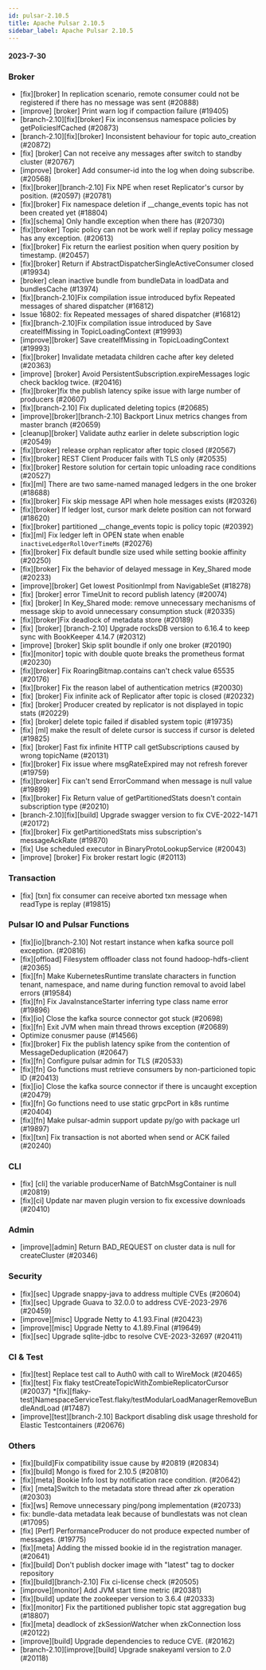 ```yaml
---
id: pulsar-2.10.5
title: Apache Pulsar 2.10.5
sidebar_label: Apache Pulsar 2.10.5
---
```


#### 2023-7-30

### Broker
* [fix][broker] In replication scenario, remote consumer could not be registered if there has no message was sent (#20888)
* [improve] [broker] Print warn log if compaction failure (#19405)
* [branch-2.10][fix][broker] Fix inconsensus namespace policies by getPoliciesIfCached (#20873)
* [branch-2.10][fix][broker] Inconsistent behaviour for topic auto_creation (#20872)
* [fix] [broker] Can not receive any messages after switch to standby cluster (#20767)
* [improve] [broker] Add consumer-id into the log when doing subscribe. (#20568)
* [fix][broker][branch-2.10] Fix NPE when reset Replicator's cursor by position. (#20597) (#20781)
* [fix][broker] Fix namespace deletion if __change_events topic has not been created yet (#18804)
* [fix][schema] Only handle exception when there has (#20730)
* [fix][broker] Topic policy can not be work well if replay policy message has any exception. (#20613)
* [fix][broker] Fix return the earliest position when query position by timestamp. (#20457)
* [fix][broker] Return if AbstractDispatcherSingleActiveConsumer closed (#19934)
* [broker] clean inactive bundle from bundleData in loadData and bundlesCache (#13974)
* [fix][branch-2.10]Fix compilation issue introduced byfix Repeated messages of shared dispatcher (#16812)
* Issue 16802: fix Repeated messages of shared dispatcher (#16812)
* [fix][branch-2.10]Fix compilation issue introduced by Save createIfMissing in TopicLoadingContext (#19993)
* [improve][broker] Save createIfMissing in TopicLoadingContext (#19993)
* [fix][broker] Invalidate metadata children cache after key deleted (#20363)
* [improve] [broker] Avoid PersistentSubscription.expireMessages logic check backlog twice. (#20416)
* [fix][broker]fix the publish latency spike issue with large number of producers (#20607)
* [fix][branch-2.10] Fix duplicated deleting topics (#20685)
* [improve][broker][branch-2.10] Backport Linux metrics changes from master branch (#20659)
* [cleanup][broker] Validate authz earlier in delete subscription logic (#20549)
* [fix][broker] release orphan replicator after topic closed (#20567)
* [fix][broker] REST Client Producer fails with TLS only (#20535)
* [fix][broker] Restore solution for certain topic unloading race conditions (#20527)
* [fix][ml] There are two same-named managed ledgers in the one broker (#18688)
* [fix][broker] Fix skip message API when hole messages exists (#20326)
* [fix][broker] If ledger lost, cursor mark delete position can not forward (#18620)
* [fix][broker] partitioned __change_events topic is policy topic (#20392)
* [fix][ml] Fix ledger left in OPEN state when enable `inactiveLedgerRollOverTimeMs` (#20276)
* [fix][broker] Fix default bundle size used while setting bookie affinity (#20250)
* [fix][broker] Fix the behavior of delayed message in Key_Shared mode (#20233)
* [improve][broker] Get lowest PositionImpl from NavigableSet (#18278)
* [fix] [broker] error TimeUnit to record publish latency (#20074)
* [fix] [broker] In Key_Shared mode: remove unnecessary mechanisms of message skip to avoid unnecessary consumption stuck (#20335)
* [fix][broker]Fix deadlock of metadata store (#20189)
* [fix] [broker] [branch-2.10] Upgrade rocksDB version to 6.16.4 to keep sync with BookKeeper 4.14.7 (#20312)
* [improve] [broker] Skip split boundle if only one broker (#20190)
* [fix][monitor] topic with double quote breaks the prometheus format (#20230)
* [fix][broker] Fix RoaringBitmap.contains can't check value 65535 (#20176)
* [fix][broker] Fix the reason label of authentication metrics (#20030)
* [fix] [broker] Fix infinite ack of Replicator after topic is closed (#20232)
* [fix] [broker] Producer created by replicator is not displayed in topic stats (#20229)
* [fix] [broker] delete topic failed if disabled system topic (#19735)
* [fix] [ml] make the result of delete cursor is success if cursor is deleted (#19825)
* [fix] [broker] Fast fix infinite HTTP call getSubscriptions caused by wrong topicName (#20131)
* [fix][broker] Fix issue where msgRateExpired may not refresh forever (#19759)
* [fix][broker] Fix can't send ErrorCommand when message is null value (#19899)
* [fix][broker] Fix Return value of getPartitionedStats doesn't contain subscription type (#20210)
* [branch-2.10][fix][build] Upgrade swagger version to fix CVE-2022-1471 (#20172)
* [fix][broker] Fix getPartitionedStats miss subscription's messageAckRate (#19870)
* [fix] Use scheduled executor in BinaryProtoLookupService (#20043)
* [improve] [broker] Fix broker restart logic (#20113)

### Transaction
* [fix] [txn] fix consumer can receive aborted txn message when readType is replay (#19815)

### Pulsar IO and Pulsar Functions
* [fix][io][branch-2.10] Not restart instance when kafka source poll exception. (#20816)
* [fix][offload] Filesystem offloader class not found hadoop-hdfs-client (#20365)
* [fix][fn] Make KubernetesRuntime translate characters in function tenant, namespace, and name during function removal to avoid label errors (#19584)
* [fix][fn] Fix JavaInstanceStarter inferring type class name error (#19896)
* [fix][io] Close the kafka source connector got stuck (#20698)
* [fix][fn] Exit JVM when main thread throws exception (#20689)
* Optimize conusmer pause (#14566)
* [fix][broker] Fix the publish latency spike from the contention of MessageDeduplication (#20647)
* [fix][fn] Configure pulsar admin for TLS (#20533)
* [fix][fn] Go functions must retrieve consumers by non-particioned topic ID (#20413)
* [fix][io] Close the kafka source connector if there is uncaught exception (#20479)
* [fix][fn] Go functions need to use static grpcPort in k8s runtime (#20404)
* [fix][fn] Make pulsar-admin support update py/go with package url (#19897)
* [fix][txn] Fix transaction is not aborted when send or ACK failed (#20240)

### CLI
* [fix] [cli] the variable producerName of BatchMsgContainer is null (#20819)
* [fix][ci] Update nar maven plugin version to fix excessive downloads (#20410)

### Admin
* [improve][admin] Return BAD_REQUEST on cluster data is null for createCluster (#20346)
### Security
* [fix][sec] Upgrade snappy-java to address multiple CVEs (#20604)
* [fix][sec] Upgrade Guava to 32.0.0 to address CVE-2023-2976 (#20459)
* [improve][misc] Upgrade Netty to 4.1.93.Final (#20423)
* [improve][misc] Upgrade Netty to 4.1.89.Final (#19649)
* [fix][sec] Upgrade sqlite-jdbc to resolve CVE-2023-32697 (#20411)
### CI & Test
* [fix][test] Replace test call to Auth0 with call to WireMock (#20465)
* [fix][test] Fix flaky testCreateTopicWithZombieReplicatorCursor (#20037)
*[fix][flaky-test]NamespaceServiceTest.flaky/testModularLoadManagerRemoveBundleAndLoad (#17487)
* [improve][test][branch-2.10] Backport disabling disk usage threshold for Elastic Testcontainers (#20676)

### Others
* [fix][build]Fix compatibility issue cause by #20819 (#20834)
* [fix][build] Mongo is fixed for 2.10.5 (#20810)
* [fix][meta] Bookie Info lost by notification race condition. (#20642)
* [fix] [meta]Switch to the metadata store thread after zk operation (#20303)
* [fix][ws] Remove unnecessary ping/pong implementation (#20733)
* fix: bundle-data metadata leak because of bundlestats was not clean (#17095)
* [fix] [Perf] PerformanceProducer do not produce expected number of messages. (#19775)
* [fix][meta] Adding the missed bookie id in the registration manager. (#20641)
* [fix][build] Don't publish docker image with "latest" tag to docker repository
* [fix][build][branch-2.10] Fix ci-license check (#20505)
* [improve][monitor] Add JVM start time metric (#20381)
* [fix][build] update the zookeeper version to 3.6.4 (#20333)
* [fix][monitor] Fix the partitioned publisher topic stat aggregation bug (#18807)
* [fix][meta] deadlock of zkSessionWatcher when zkConnection loss (#20122)
* [improve][build] Upgrade dependencies to reduce CVE. (#20162)
* [branch-2.10][improve][build] Upgrade snakeyaml version to 2.0 (#20118)
